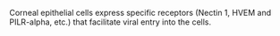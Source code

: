 Corneal epithelial cells express specific receptors (Nectin 1, HVEM and PILR-alpha, etc.) that facilitate viral entry into the cells.